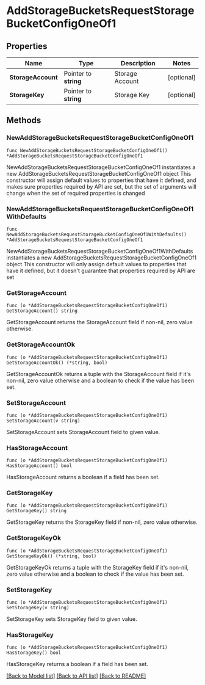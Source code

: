 # AddStorageBucketsRequestStorageBucketConfigOneOf1

## Properties

Name | Type | Description | Notes
------------ | ------------- | ------------- | -------------
**StorageAccount** | Pointer to **string** | Storage Account | [optional] 
**StorageKey** | Pointer to **string** | Storage Key | [optional] 

## Methods

### NewAddStorageBucketsRequestStorageBucketConfigOneOf1

`func NewAddStorageBucketsRequestStorageBucketConfigOneOf1() *AddStorageBucketsRequestStorageBucketConfigOneOf1`

NewAddStorageBucketsRequestStorageBucketConfigOneOf1 instantiates a new AddStorageBucketsRequestStorageBucketConfigOneOf1 object
This constructor will assign default values to properties that have it defined,
and makes sure properties required by API are set, but the set of arguments
will change when the set of required properties is changed

### NewAddStorageBucketsRequestStorageBucketConfigOneOf1WithDefaults

`func NewAddStorageBucketsRequestStorageBucketConfigOneOf1WithDefaults() *AddStorageBucketsRequestStorageBucketConfigOneOf1`

NewAddStorageBucketsRequestStorageBucketConfigOneOf1WithDefaults instantiates a new AddStorageBucketsRequestStorageBucketConfigOneOf1 object
This constructor will only assign default values to properties that have it defined,
but it doesn't guarantee that properties required by API are set

### GetStorageAccount

`func (o *AddStorageBucketsRequestStorageBucketConfigOneOf1) GetStorageAccount() string`

GetStorageAccount returns the StorageAccount field if non-nil, zero value otherwise.

### GetStorageAccountOk

`func (o *AddStorageBucketsRequestStorageBucketConfigOneOf1) GetStorageAccountOk() (*string, bool)`

GetStorageAccountOk returns a tuple with the StorageAccount field if it's non-nil, zero value otherwise
and a boolean to check if the value has been set.

### SetStorageAccount

`func (o *AddStorageBucketsRequestStorageBucketConfigOneOf1) SetStorageAccount(v string)`

SetStorageAccount sets StorageAccount field to given value.

### HasStorageAccount

`func (o *AddStorageBucketsRequestStorageBucketConfigOneOf1) HasStorageAccount() bool`

HasStorageAccount returns a boolean if a field has been set.

### GetStorageKey

`func (o *AddStorageBucketsRequestStorageBucketConfigOneOf1) GetStorageKey() string`

GetStorageKey returns the StorageKey field if non-nil, zero value otherwise.

### GetStorageKeyOk

`func (o *AddStorageBucketsRequestStorageBucketConfigOneOf1) GetStorageKeyOk() (*string, bool)`

GetStorageKeyOk returns a tuple with the StorageKey field if it's non-nil, zero value otherwise
and a boolean to check if the value has been set.

### SetStorageKey

`func (o *AddStorageBucketsRequestStorageBucketConfigOneOf1) SetStorageKey(v string)`

SetStorageKey sets StorageKey field to given value.

### HasStorageKey

`func (o *AddStorageBucketsRequestStorageBucketConfigOneOf1) HasStorageKey() bool`

HasStorageKey returns a boolean if a field has been set.


[[Back to Model list]](../README.md#documentation-for-models) [[Back to API list]](../README.md#documentation-for-api-endpoints) [[Back to README]](../README.md)


